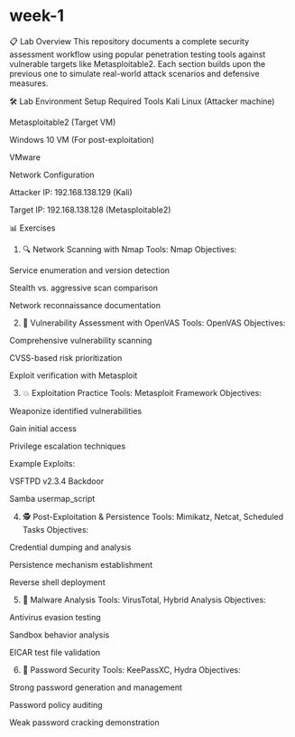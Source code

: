 # week-1

📋 Lab Overview
This repository documents a complete security assessment workflow using popular penetration testing tools against vulnerable targets like Metasploitable2. Each section builds upon the previous one to simulate real-world attack scenarios and defensive measures.

🛠️ Lab Environment Setup
Required Tools
Kali Linux (Attacker machine)

Metasploitable2 (Target VM)

Windows 10 VM (For post-exploitation)

VMware

Network Configuration

Attacker IP: 192.168.138.129 (Kali)

Target IP: 192.168.138.128 (Metasploitable2)

📊 Exercises
1. 🔍 Network Scanning with Nmap
Tools: Nmap
Objectives:

Service enumeration and version detection

Stealth vs. aggressive scan comparison

Network reconnaissance documentation

2. 🎯 Vulnerability Assessment with OpenVAS
Tools: OpenVAS
Objectives:

Comprehensive vulnerability scanning

CVSS-based risk prioritization

Exploit verification with Metasploit

3. 💥 Exploitation Practice
Tools: Metasploit Framework
Objectives:

Weaponize identified vulnerabilities

Gain initial access

Privilege escalation techniques

Example Exploits:

VSFTPD v2.3.4 Backdoor

Samba usermap_script

4. 🕵️ Post-Exploitation & Persistence
Tools: Mimikatz, Netcat, Scheduled Tasks
Objectives:

Credential dumping and analysis

Persistence mechanism establishment

Reverse shell deployment

5. 🦠 Malware Analysis
Tools: VirusTotal, Hybrid Analysis
Objectives:

Antivirus evasion testing

Sandbox behavior analysis

EICAR test file validation

6. 🔐 Password Security
Tools: KeePassXC, Hydra
Objectives:

Strong password generation and management

Password policy auditing

Weak password cracking demonstration
